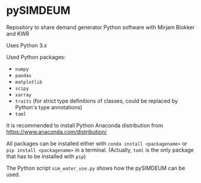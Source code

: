 # pySIMDEUM
Repository to share demand generator Python software with Mirjam Blokker and KWR

Uses Python 3.x

Used Python packages:

* `numpy`
* `pandas`
* `matplotlib`
* `scipy`
* `xarray`
* `traits` (for strict type definitions of classes, could be replaced by Python's type annotations)
* `toml`


It is recommended to install Python Anaconda distribution from https://www.anaconda.com/distribution/

All packages can be installed either with `conda install <packagename>` or `pip install <packagename>` in a terminal. 
(Actually, `toml` is the only package that has to be installed with `pip`)

The Python script `sim_water_use.py` shows how the pySIMDEUM can be used.

